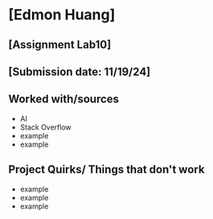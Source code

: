 # [Edmon Huang]
## [Assignment Lab10]
## [Submission date: 11/19/24]
## Worked with/sources 
* AI
* Stack Overflow
* example
* example
## Project Quirks/ Things that don't work
* example
* example
* example
